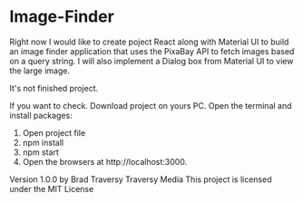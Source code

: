 # Image-Finder

Right now I would like to create poject  React along with Material UI to build an image finder application that uses the PixaBay API to fetch images based on a query string. I will also implement a Dialog box from Material UI to view the large image. 

It's not finished project.

If you want to check. Download project on yours PC. Open the terminal and install packages:

   1. Open project file
   2. npm install
   3. npm start
   4. Open the browsers at http://localhost:3000.
   
Version 1.0.0 by Brad Traversy Traversy Media This project is licensed under the MIT License
